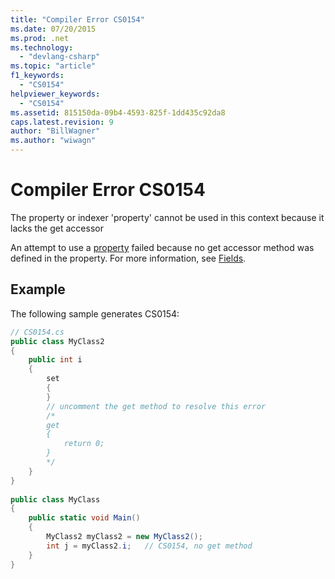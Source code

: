 ```yaml
---
title: "Compiler Error CS0154"
ms.date: 07/20/2015
ms.prod: .net
ms.technology: 
  - "devlang-csharp"
ms.topic: "article"
f1_keywords: 
  - "CS0154"
helpviewer_keywords: 
  - "CS0154"
ms.assetid: 815150da-09b4-4593-825f-1dd435c92da8
caps.latest.revision: 9
author: "BillWagner"
ms.author: "wiwagn"
---
```

# Compiler Error CS0154
The property or indexer 'property' cannot be used in this context because it lacks the get accessor  
  
 An attempt to use a [property](../../csharp/programming-guide/classes-and-structs/using-properties.md) failed because no get accessor method was defined in the property. For more information, see [Fields](../../csharp/programming-guide/classes-and-structs/fields.md).  
  
## Example  
 The following sample generates CS0154:  
  
```csharp  
// CS0154.cs  
public class MyClass2  
{  
    public int i  
    {  
        set  
        {  
        }  
        // uncomment the get method to resolve this error  
        /*  
        get  
        {  
            return 0;  
        }  
        */  
    }  
}  
  
public class MyClass  
{  
    public static void Main()  
    {  
        MyClass2 myClass2 = new MyClass2();  
        int j = myClass2.i;   // CS0154, no get method  
    }  
}  
```
